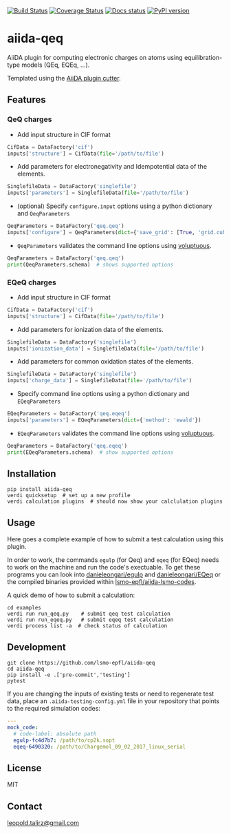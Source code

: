 [![Build Status](https://travis-ci.org/ltalirz/aiida-qeq.svg?branch=master)](https://travis-ci.org/ltalirz/aiida-qeq)
[![Coverage Status](https://coveralls.io/repos/github/ltalirz/aiida-qeq/badge.svg?branch=master)](https://coveralls.io/github/ltalirz/aiida-qeq?branch=master)
[![Docs status](https://readthedocs.org/projects/aiida-qeq/badge)](http://aiida-qeq.readthedocs.io/)
[![PyPI version](https://badge.fury.io/py/aiida-qeq.svg)](https://badge.fury.io/py/aiida-qeq)

# aiida-qeq

AiiDA plugin for computing electronic charges on atoms using equilibration-type models (QEq, EQEq, ...).

Templated using the [AiiDA plugin cutter](https://github.com/aiidateam/aiida-plugin-cutter).

## Features

### QeQ charges
 * Add input structure in CIF format
  ```python
  CifData = DataFactory('cif')
  inputs['structure'] = CifData(file='/path/to/file')
  ```

 * Add parameters for electronegativity and Idempotential data of the elements.
  ```python
  SinglefileData = DataFactory('singlefile')
  inputs['parameters'] = SinglefileData(file='/path/to/file')
  ```

 * (optional) Specify `configure.input` options using a python dictionary and `QeqParameters`
  ```python
  QeqParameters = DataFactory('qeq.qeq')
  inputs['configure'] = QeqParameters(dict={'save_grid': [True, 'grid.cube']})
  ```

 * `QeqParameters` validates the command line options using [voluptuous](https://github.com/alecthomas/voluptuous).
  ```python
  QeqParameters = DataFactory('qeq.qeq')
  print(QeqParameters.schema)  # shows supported options
  ```

### EQeQ charges
 * Add input structure in CIF format
  ```python
  CifData = DataFactory('cif')
  inputs['structure'] = CifData(file='/path/to/file')
  ```

 * Add parameters for ionization data of the elements.
  ```python
  SinglefileData = DataFactory('singlefile')
  inputs['ionization_data'] = SinglefileData(file='/path/to/file')
  ```

 * Add parameters for common oxidation states of the elements.
  ```python
  SinglefileData = DataFactory('singlefile')
  inputs['charge_data'] = SinglefileData(file='/path/to/file')
  ```

 * Specify command line options using a python dictionary and `EQeqParameters`
  ```python
  EQeqParameters = DataFactory('qeq.eqeq')
  inputs['parameters'] = EQeqParameters(dict={'method': 'ewald'})
  ```

 * `EQeqParameters` validates the command line options using [voluptuous](https://github.com/alecthomas/voluptuous).
  ```python
  QeqParameters = DataFactory('qeq.eqeq')
  print(EQeqParameters.schema)  # show supported options
  ```

## Installation

```shell
pip install aiida-qeq
verdi quicksetup  # set up a new profile
verdi calculation plugins  # should now show your calclulation plugins
```

## Usage

Here goes a complete example of how to submit a test calculation using this plugin.

In order to work, the commands `egulp` (for Qeq) and `eqeq` (for EQeq) needs to work on the machine and run the code's exectuable.
To get these programs you can look into [danieleongari/egulp](https://github.com/danieleongari/egulp)
and [danieleongari/EQeq](https://github.com/danieleongari/EQeq)
or the compiled binaries provided within [lsmo-epfl/aiida-lsmo-codes](https://github.com/lsmo-epfl/aiida-lsmo-codes).

A quick demo of how to submit a calculation:
```shell
cd examples
verdi run run_qeq.py    # submit qeq test calculation
verdi run run_eqeq.py   # submit eqeq test calculation
verdi process list -a  # check status of calculation
```

## Development

```shell
git clone https://github.com/lsmo-epfl/aiida-qeq
cd aiida-qeq
pip install -e .['pre-commit','testing']
pytest
```

If you are changing the inputs of existing tests or need to regenerate test data, place an `.aiida-testing-config.yml`
file in your repository that points to the required simulation codes:
```yaml
---
mock_code:
  # code-label: absolute path
  egulp-fc4d7b7: /path/to/cp2k.sopt
  eqeq-6490320: /path/to/Chargemol_09_02_2017_linux_serial
```

## License

MIT


## Contact

leopold.talirz@gmail.com
